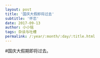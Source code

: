 ```yaml
---
layout: post
title: '国庆大假即将过去'
subtitle: '怀恋'
date: 2017-09-13
author: 小小铭
tags: 杂谈与吐槽
permalink: /:year/:month/:day/:title.html
---
```

#国庆大假期即将过去。